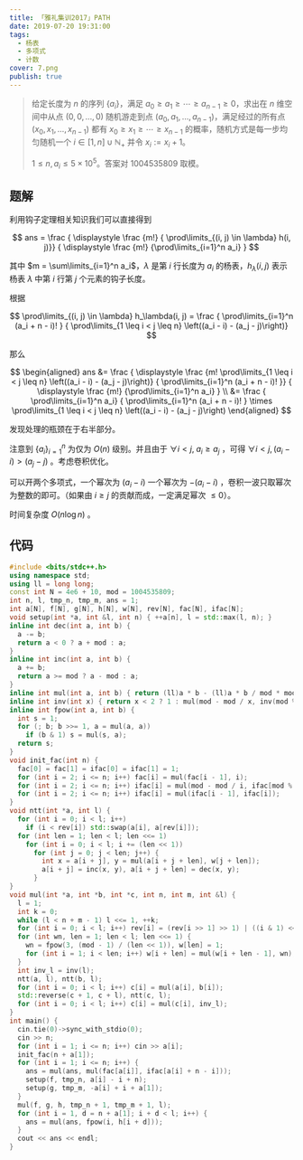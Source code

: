 ```yaml
---
title: 「雅礼集训2017」PATH
date: 2019-07-20 19:31:00
tags:
  - 杨表
  - 多项式
  - 计数
cover: 7.png
publish: true
---
```


> 给定长度为 $n$ 的序列 $\{a_i\}$，满足 $a_0 \geq a_1 \geq \cdots \geq a_{n - 1} \geq 0$，求出在 $n$ 维空间中从点 $(0, 0, \ldots, 0)$ 随机游走到点 $(a_0, a_1, \ldots, a_{n - 1})$，满足经过的所有点 $(x_0, x_1, \ldots, x_{n - 1})$ 都有 $x_0 \geq x_1 \geq \cdots \geq x_{n - 1}$ 的概率，随机方式是每一步均匀随机一个 $i\in [1,n]\cup \mathbb N_+$ 并令 $x_i:=x_i+1$。
>
> $1\le n, a_i \leq 5\times 10^5$。答案对 $1004535809$ 取模。

<!-- more -->

## 题解

利用钩子定理相关知识我们可以直接得到

$$
ans = \frac { \displaystyle \frac {m!} { \prod\limits_{(i, j) \in \lambda} h(i, j)}} { \displaystyle \frac {m!} {\prod\limits_{i=1}^n a_i} }
$$

其中 $m = \sum\limits_{i=1}^n a_i$，$\lambda$ 是第 $i$ 行长度为 $a_i$ 的杨表，$h_\lambda(i, j)$ 表示杨表 $\lambda$ 中第 $i$ 行第 $j$ 个元素的钩子长度。

根据

$$
\prod\limits_{(i, j) \in \lambda} h_\lambda(i, j)
= \frac { \prod\limits_{i=1}^n (a_i + n - i)! } { \prod\limits_{1 \leq i < j \leq n} \left((a_i - i) - (a_j - j)\right)}
$$

那么

$$
\begin{aligned}
ans
&= \frac { \displaystyle \frac {m! \prod\limits_{1 \leq i < j \leq n} \left((a_i - i) - (a_j - j)\right)} { \prod\limits_{i=1}^n (a_i + n - i)! }} { \displaystyle \frac {m!} {\prod\limits_{i=1}^n a_i} } \\
&= \frac { \prod\limits_{i=1}^n a_i} { \prod\limits_{i=1}^n (a_i + n - i)! } \times \prod\limits_{1 \leq i < j \leq n} \left((a_i - i) - (a_j - j)\right)
\end{aligned}
$$

发现处理的瓶颈在于右半部分。

注意到 $\{a_i\}_{i=1}^n$ 为仅为 $O(n)$ 级别。并且由于 $\forall i < j ,\; a_i \geq a_j$ ，可得 $\forall i < j, (a_i - i) > (a_j - j)$ 。考虑卷积优化。

可以开两个多项式，一个幂次为 $(a_i - i)$ 一个幂次为 $-(a_i - i)$ ，卷积一波只取幂次为整数的即可。（如果由 $i \geq j$ 的贡献而成，一定满足幂次 $\leq 0$）。

时间复杂度 $O(n \log n)$ 。

<!-- more -->

## 代码

```cpp
#include <bits/stdc++.h>
using namespace std;
using ll = long long;
const int N = 4e6 + 10, mod = 1004535809;
int n, l, tmp_n, tmp_m, ans = 1;
int a[N], f[N], g[N], h[N], w[N], rev[N], fac[N], ifac[N];
void setup(int *a, int &l, int n) { ++a[n], l = std::max(l, n); }
inline int dec(int a, int b) {
  a -= b;
  return a < 0 ? a + mod : a;
}
inline int inc(int a, int b) {
  a += b;
  return a >= mod ? a - mod : a;
}
inline int mul(int a, int b) { return (ll)a * b - (ll)a * b / mod * mod; }
inline int inv(int x) { return x < 2 ? 1 : mul(mod - mod / x, inv(mod % x)); }
inline int fpow(int a, int b) {
  int s = 1;
  for (; b; b >>= 1, a = mul(a, a))
    if (b & 1) s = mul(s, a);
  return s;
}
void init_fac(int n) {
  fac[0] = fac[1] = ifac[0] = ifac[1] = 1;
  for (int i = 2; i <= n; i++) fac[i] = mul(fac[i - 1], i);
  for (int i = 2; i <= n; i++) ifac[i] = mul(mod - mod / i, ifac[mod % i]);
  for (int i = 2; i <= n; i++) ifac[i] = mul(ifac[i - 1], ifac[i]);
}
void ntt(int *a, int l) {
  for (int i = 0; i < l; i++)
    if (i < rev[i]) std::swap(a[i], a[rev[i]]);
  for (int len = 1; len < l; len <<= 1)
    for (int i = 0; i < l; i += (len << 1))
      for (int j = 0; j < len; j++) {
        int x = a[i + j], y = mul(a[i + j + len], w[j + len]);
        a[i + j] = inc(x, y), a[i + j + len] = dec(x, y);
      }
}
void mul(int *a, int *b, int *c, int n, int m, int &l) {
  l = 1;
  int k = 0;
  while (l < n + m - 1) l <<= 1, ++k;
  for (int i = 0; i < l; i++) rev[i] = (rev[i >> 1] >> 1) | ((i & 1) << (k - 1));
  for (int wn, len = 1; len < l; len <<= 1) {
    wn = fpow(3, (mod - 1) / (len << 1)), w[len] = 1;
    for (int i = 1; i < len; i++) w[i + len] = mul(w[i + len - 1], wn);
  }
  int inv_l = inv(l);
  ntt(a, l), ntt(b, l);
  for (int i = 0; i < l; i++) c[i] = mul(a[i], b[i]);
  std::reverse(c + 1, c + l), ntt(c, l);
  for (int i = 0; i < l; i++) c[i] = mul(c[i], inv_l);
}
int main() {
  cin.tie(0)->sync_with_stdio(0);
  cin >> n;
  for (int i = 1; i <= n; i++) cin >> a[i];
  init_fac(n + a[1]);
  for (int i = 1; i <= n; i++) {
    ans = mul(ans, mul(fac[a[i]], ifac[a[i] + n - i]));
    setup(f, tmp_n, a[i] - i + n);
    setup(g, tmp_m, -a[i] + i + a[1]);
  }
  mul(f, g, h, tmp_n + 1, tmp_m + 1, l);
  for (int i = 1, d = n + a[1]; i + d < l; i++) {
    ans = mul(ans, fpow(i, h[i + d]));
  }
  cout << ans << endl;
}
```

